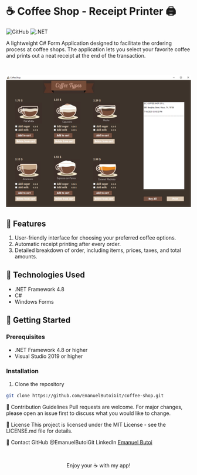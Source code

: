 # ☕ Coffee Shop - Receipt Printer 🖨️ 

![GitHub](https://img.shields.io/github/license/EmanuelButoiGit/coffee-shop)
![.NET](https://img.shields.io/badge/.NET%20Framework-4.8-blue.svg)

A lightweight C# Form Application designed to facilitate the ordering process at coffee shops. The application lets you select your favorite coffee and prints out a neat receipt at the end of the transaction.

<br>

<p align="center">
  <img src="image.png" alt="App preview" />
</p>

## 🎯 Features

1. User-friendly interface for choosing your preferred coffee options.
2. Automatic receipt printing after every order.
3. Detailed breakdown of order, including items, prices, taxes, and total amounts.

## 🔧 Technologies Used

- .NET Framework 4.8
- C#
- Windows Forms

## 🚀 Getting Started

### Prerequisites

- .NET Framework 4.8 or higher
- Visual Studio 2019 or higher

### Installation

1. Clone the repository
```bash
git clone https://github.com/EmanuelButoiGit/coffee-shop.git
```

🤝 Contribution Guidelines
Pull requests are welcome. For major changes, please open an issue first to discuss what you would like to change.

📜 License
This project is licensed under the MIT License - see the LICENSE.md file for details.

📮 Contact
GitHub @EmanuelButoiGit
LinkedIn [Emanuel Butoi](https://www.linkedin.com/in/emanuel-sebastian-butoi-929271213/)

<br>

<p align="center">
  Enjoy your ☕ with my app! 
</p>


